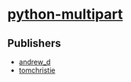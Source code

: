 # [python-multipart](https://pypi.org/project/python-multipart)



## Publishers
- [andrew_d](https://pypi.org/user/andrew_d)
- [tomchristie](https://pypi.org/user/tomchristie)

